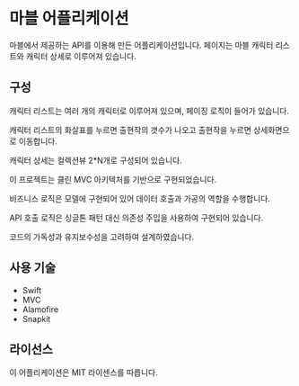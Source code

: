 # 마블 어플리케이션

마블에서 제공하는 API를 이용해 만든 어플리케이션입니다. 
페이지는 마블 캐릭터 리스트와 캐릭터 상세로 이루어져 있습니다.

## 구성

캐릭터 리스트는 여러 개의 캐릭터로 이루어져 있으며, 페이징 로직이 들어가 있습니다. 

캐릭터 리스트의 화살표를 누르면 출현작의 갯수가 나오고 출현작을 누르면 상세화면으로 이동합니다. 

캐릭터 상세는 컬렉션뷰 2*N개로 구성되어 있습니다.

이 프로젝트는 클린 MVC 아키텍처를 기반으로 구현되었습니다.

비즈니스 로직은 모델에 구현되어 있어 데이터 호출과 가공의 역할을 수행합니다. 

API 호출 로직은 싱글톤 패턴 대신 의존성 주입을 사용하여 구현되어 있습니다. 

코드의 가독성과 유지보수성을 고려하여 설계하였습니다.

## 사용 기술

- Swift
- MVC
- Alamofire
- Snapkit

## 라이선스

이 어플리케이션은 MIT 라이센스를 따릅니다.



